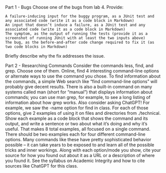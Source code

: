 Part 1 - Bugs
Choose one of the bugs from lab 4.
Provide:

    A failure-inducing input for the buggy program, as a JUnit test and any associated code (write it as a code block in Markdown)
    An input that doesn’t induce a failure, as a JUnit test and any associated code (write it as a code block in Markdown)
    The symptom, as the output of running the tests (provide it as a screenshot of running JUnit with at least the two inputs above)
    The bug, as the before-and-after code change required to fix it (as two code blocks in Markdown)

Briefly describe why the fix addresses the issue.


Part 2 - Researching Commands
Consider the commands less, find, and grep. Choose one of them. Online, find 4 interesting command-line options or alternate ways to use the command you chose. To find information about the commands, a simple Web search like “find command-line options” will probably give decent results. There is also a built-in command on many systems called man (short for “manual”) that displays information about commands; you can use man grep, for example, to see a long listing of information about how grep works. Also consider asking ChatGPT!
For example, we saw the -name option for find in class. For each of those options, give 2 examples of using it on files and directories from ./technical. Show each example as a code block that shows the command and its output, and write a sentence or two about what it’s doing and why it’s useful.
That makes 8 total examples, all focused on a single command. There should be two examples each for four different command-line options. Many commands like these have pretty sophisticated behavior possible – it can take years to be exposed to and learn all of the possible tricks and inner workings.
Along with each option/mode you show, cite your source for how you found out about it as a URL or a description of where you found it. See the syllabus on Academic Integrity and how to cite sources like ChatGPT for this class.
